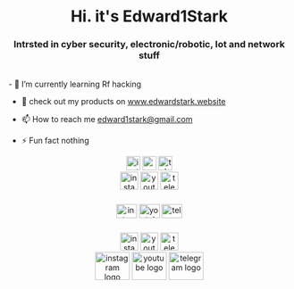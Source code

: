 <h1 align="center">Hi. it's Edward1Stark</h1>
<h3 align="center">Intrsted in cyber security, electronic/robotic, Iot and network stuff </h3>
<br>
- 🌱 I’m currently learning Rf hacking
  
- 👾 check out my products on www.edwardstark.website
  
- 📫 How to reach me edward1stark@gmail.com

- ⚡ Fun fact nothing


<div align="center">
  <img src="https://img.shields.io/static/v1?message=Instagram&logo=instagram&label=&color=E4405F&logoColor=white&labelColor=&style=for-the-badge" height="25" alt="instagram logo"  />
  <img src="https://img.shields.io/static/v1?message=Youtube&logo=youtube&label=&color=FF0000&logoColor=white&labelColor=&style=for-the-badge" height="25" alt="youtube logo"  />
  <img src="https://img.shields.io/static/v1?message=Telegram&logo=telegram&label=&color=2CA5E0&logoColor=white&labelColor=&style=for-the-badge" height="25" alt="telegram logo"  />
</div>

<div align="center">
  <img src="https://img.shields.io/static/v1?message=Instagram&logo=instagram&label=&color=242424&logoColor=ebb134&labelColor=&style=for-the-badge" height="32" alt="instagram logo"  />
  <img src="https://img.shields.io/static/v1?message=Youtube&logo=youtube&label=&color=242424&logoColor=ebb134&labelColor=&style=for-the-badge" height="32" alt="youtube logo"  />
  <img src="https://img.shields.io/static/v1?message=Telegram&logo=telegram&label=&color=242424&logoColor=ebb134&labelColor=&style=for-the-badge" height="32" alt="telegram logo"  />
</div>

###
<div align="center">
  <img src="https://raw.githubusercontent.com/maurodesouza/profile-readme-generator/master/src/assets/icons/social/instagram/default.svg" width="37" height="25" alt="instagram logo"  />
  <img src="https://raw.githubusercontent.com/maurodesouza/profile-readme-generator/master/src/assets/icons/social/youtube/default.svg" width="37" height="25" alt="youtube logo"  />
  <img src="https://raw.githubusercontent.com/maurodesouza/profile-readme-generator/master/src/assets/icons/social/telegram/default.svg" width="37" height="25" alt="telegram logo"  />
</div>

###
<div align="center">
  <img src="https://img.shields.io/static/v1?message=Instagram&logo=instagram&label=&color=242424&logoColor=ebb134&labelColor=&style=flat" height="32" alt="instagram logo"  />
  <img src="https://img.shields.io/static/v1?message=Youtube&logo=youtube&label=&color=242424&logoColor=ebb134&labelColor=&style=flat" height="32" alt="youtube logo"  />
  <img src="https://img.shields.io/static/v1?message=Telegram&logo=telegram&label=&color=242424&logoColor=ebb134&labelColor=&style=flat" height="32" alt="telegram logo"  />
</div>

<div align="center">
  <img src="https://raw.githubusercontent.com/maurodesouza/profile-readme-generator/master/src/assets/icons/social/instagram/default.svg" width="62" height="50" alt="instagram logo"  />
  <img src="https://raw.githubusercontent.com/maurodesouza/profile-readme-generator/master/src/assets/icons/social/youtube/default.svg" width="62" height="50" alt="youtube logo"  />
  <img src="https://raw.githubusercontent.com/maurodesouza/profile-readme-generator/master/src/assets/icons/social/telegram/default.svg" width="62" height="50" alt="telegram logo"  />
</div>

###
###
